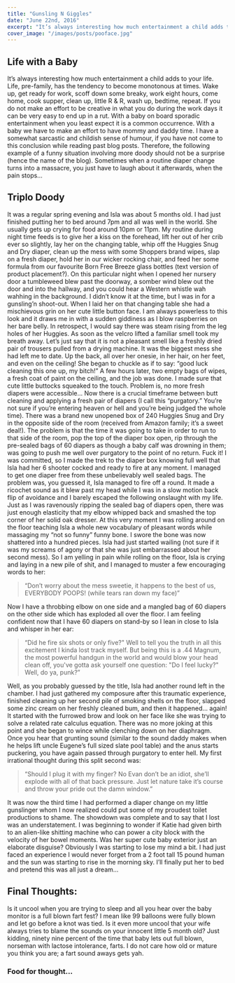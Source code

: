 ```yaml
---
title: "Gunsling N Giggles"
date: "June 22nd, 2016"
excerpt: "It’s always interesting how much entertainment a child adds to your life. Life, pre-family, has..."
cover_image: "/images/posts/pooface.jpg"
---
```


## Life with a Baby

It’s always interesting how much entertainment a child adds to your life. Life, pre-family, has the tendency to become monotonous at times. Wake up, get ready for work, scoff down some breaky, work eight hours, come home, cook supper, clean up, little R & R, wash up, bedtime, repeat. If you do not make an effort to be creative in what you do during the work days it can be very easy to end up in a rut. With a baby on board sporadic entertainment when you least expect it is a common occurrence. With a baby we have to make an effort to have mommy and daddy time. I have a somewhat sarcastic and childish sense of humour, if you have not come to this conclusion while reading past blog posts. Therefore, the following example of a funny situation involving more doody should not be a surprise (hence the name of the blog). Sometimes when a routine diaper change turns into a massacre, you just have to laugh about it afterwards, when the pain stops…

## Triplo Doody

It was a regular spring evening and Isla was about 5 months old. I had just finished putting her to bed around 7pm and all was well in the world. She usually gets up crying for food around 10pm or 11pm. My routine during night time feeds is to give her a kiss on the forehead, lift her out of her crib ever so slightly, lay her on the changing table, whip off the Huggies Snug and Dry diaper, clean up the mess with some Shoppers brand wipes, slap on a fresh diaper, hold her in our wicker rocking chair, and feed her some formula from our favourite Born Free Breeze glass bottles (text version of product placement?). On this particular night when I opened her nursery door a tumbleweed blew past the doorway, a somber wind blew out the door and into the hallway, and you could hear a Western whistle wah wahhing in the background. I didn’t know it at the time, but I was in for a gunsling’n shoot-out. When I laid her on that changing table she had a mischievous grin on her cute little button face. I am always powerless to this look and it draws me in with a sudden giddiness as I blow raspberries on her bare belly. In retrospect, I would say there was steam rising from the leg holes of her Huggies. As soon as the velcro lifted a familiar smell took my breath away. Let’s just say that it is not a pleasant smell like a freshly dried pair of trousers pulled from a drying machine. It was the biggest mess she had left me to date. Up the back, all over her onesie, in her hair, on her feet, and even on the ceiling! She began to chuckle as if to say: “good luck cleaning this one up, my bitch!” A few hours later, two empty bags of wipes, a fresh coat of paint on the ceiling, and the job was done. I made sure that cute little buttocks squeaked to the touch. Problem is, no more fresh diapers were accessible… Now there is a crucial timeframe between butt cleaning and applying a fresh pair of diapers (I call this “purgatory.” You’re not sure if you’re entering heaven or hell and you’re being judged the whole time). There was a brand new unopened box of 240 Huggies Snug and Dry in the opposite side of the room (received from Amazon family; it’s a sweet deal!). The problem is that the time it was going to take in order to run to that side of the room, pop the top of the diaper box open, rip through the pre-sealed bags of 60 diapers as though a baby calf was drowning in them; was going to push me well over purgatory to the point of no return. Fuck it! I was committed, so I made the trek to the diaper box knowing full well that Isla had her 6 shooter cocked and ready to fire at any moment. I managed to get one diaper free from these unbelievably well sealed bags. The problem was, you guessed it, Isla managed to fire off a round. It made a ricochet sound as it blew past my head while I was in a slow motion back flip of avoidance and I barely escaped the following onslaught with my life. Just as I was ravenously ripping the sealed bag of diapers open, there was just enough elasticity that my elbow whipped back and smashed the top corner of her solid oak dresser. At this very moment I was rolling around on the floor teaching Isla a whole new vocabulary of pleasant words while massaging my “not so funny” funny bone. I swore the bone was now shattered into a hundred pieces. Isla had just started wailing (not sure if it was my screams of agony or that she was just embarrassed about her second mess). So I am yelling in pain while rolling on the floor, Isla is crying and laying in a new pile of shit, and I managed to muster a few encouraging words to her:

> “Don’t worry about the mess sweetie, it happens to the best of us, EVERYBODY POOPS! (while tears ran down my face)”

Now I have a throbbing elbow on one side and a mangled bag of 60 diapers on the other side which has exploded all over the floor. I am feeling confident now that I have 60 diapers on stand-by so I lean in close to Isla and whisper in her ear:

> “Did he fire six shots or only five?" Well to tell you the truth in all this excitement I kinda lost track myself. But being this is a .44 Magnum, the most powerful handgun in the world and would blow your head clean off, you've gotta ask yourself one question: "Do I feel lucky?" Well, do ya, punk?”

Well, as you probably guessed by the title, Isla had another round left in the chamber. I had just gathered my composure after this traumatic experience, finished cleaning up her second pile of smoking shells on the floor, slapped some zinc cream on her freshly cleaned bum, and then it happened… again! It started with the furrowed brow and look on her face like she was trying to solve a related rate calculus equation. There was no more joking at this point and she began to wince while clenching down on her diaphragm. Once you hear that grunting sound (similar to the sound daddy makes when he helps lift uncle Eugene’s full sized slate pool table) and the anus starts puckering, you have again passed through purgatory to enter hell. My first irrational thought during this split second was:

> “Should I plug it with my finger? No Evan don’t be an idiot, she’ll explode with all of that back pressure. Just let nature take it’s course and throw your pride out the damn window.”

It was now the third time I had performed a diaper change on my little gunslinger whom I now realized could put some of my proudest toilet productions to shame. The showdown was complete and to say that I lost was an understatement. I was beginning to wonder if Katie had given birth to an alien-like shitting machine who can power a city block with the velocity of her bowel moments. Was her super cute baby exterior just an elaborate disguise? Obviously I was starting to lose my mind a bit. I had just faced an experience I would never forget from a 2 foot tall 15 pound human and the sun was starting to rise in the morning sky. I’ll finally put her to bed and pretend this was all just a dream...

## Final Thoughts:

Is it uncool when you are trying to sleep and all you hear over the baby monitor is a full blown fart fest? I mean like 99 balloons were fully blown and let go before a knot was tied. Is it even more uncool that your wife always tries to blame the sounds on your innocent little 5 month old? Just kidding, ninety nine percent of the time that baby lets out full blown, norseman with lactose intolerance, farts. I do not care how old or mature you think you are; a fart sound aways gets yah.

### Food for thought...
